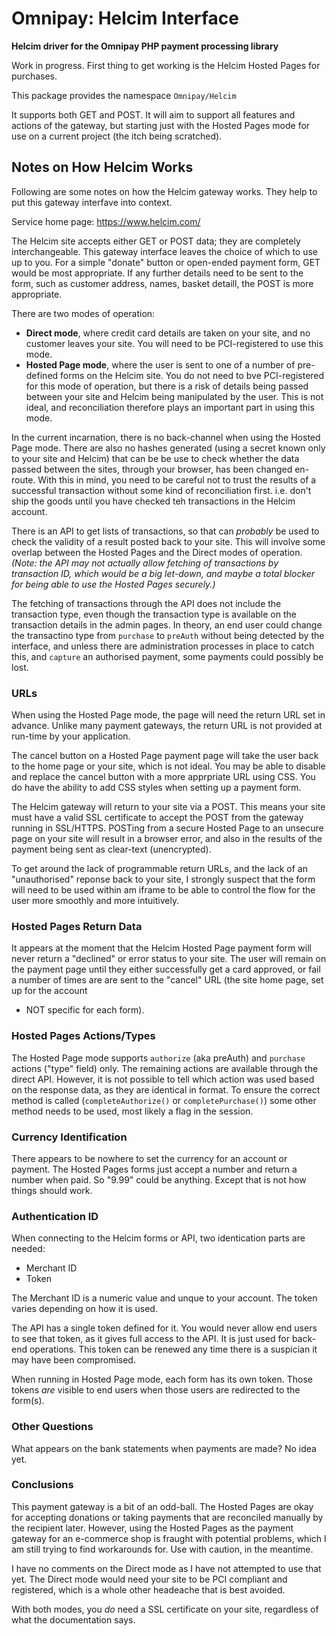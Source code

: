 # Omnipay: Helcim Interface

**Helcim driver for the Omnipay PHP payment processing library**

Work in progress. First thing to get working is the Helcim Hosted Pages for purchases.

This package provides the namespace `Omnipay/Helcim`

It supports both GET and POST. It will aim to support all features and actions of the gateway,
but starting just with the Hosted Pages mode for use on a current project (the itch being scratched).

## Notes on How Helcim Works

Following are some notes on how the Helcim gateway works. They help to put this gateway interfave into context.

Service home page: https://www.helcim.com/

The Helcim site accepts either GET or POST data; they are completely interchangeable.
This gateway interface leaves the choice of which to use up to you. For a simple "donate" button or
open-ended payment form, GET would be most appropriate. If any further details need to be sent to
the form, such as customer address, names, basket detaill, the POST is more appropriate.

There are two modes of operation:

* **Direct mode**, where credit card details are taken on your site, and no customer leaves your site.
  You will need to be PCI-registered to use this mode.
* **Hosted Page mode**, where the user is sent to one of a number of pre-defined forms on the Helcim site.
  You do not need to bve PCI-registered for this mode of operation, but there is a risk of details
  being passed between your site and Helcim being manipulated by the user.
  This is not ideal, and reconciliation therefore plays an important part in using this mode.

In the current incarnation, there is no back-channel when using the Hosted Page mode. There are also
no hashes generated (using a secret known only to your site and Helcim) that can be be use to check
whether the data passed between the sites, through your browser, has been changed en-route.
With this in mind, you need to be careful not to trust the results of a successful transaction without
some kind of reconciliation first. i.e. don't ship the goods until you have checked teh transactions
in the Helcim account.

There is an API to get lists of transactions, so that can *probably* be used to check the validity of
a result posted back to your site. This will involve some overlap between the Hosted Pages and the Direct
modes of operation. *(Note: the API may not actually allow fetching of transactions by transaction ID, which
would be a big let-down, and maybe a total blocker for being able to use the Hosted Pages securely.)*

The fetching of transactions through the API does not include the transaction type, even though the
transaction type is available on the transaction details in the admin pages. In theory, an end user could
change the transactino type from `purchase` to `preAuth` without being detected by the interface,
and unless there are administration processes in place to catch this, and `capture` an authorised payment,
some payments could possibly be lost.

### URLs

When using the Hosted Page mode, the page will need the return URL set in advance. 
Unlike many payment gateways, the return URL is not provided at run-time by your application.

The cancel button on a Hosted Page payment page will take the user back to the home page or your site,
which is not ideal. You may be able to disable and replace the cancel button with a more apprpriate
URL using CSS. You do have the ability to add CSS styles when setting up a payment form.

The Helcim gateway will return to your site via a POST. This means your site must have a valid SSL
certificate to accept the POST from the gateway running in SSL/HTTPS. POSTing from a secure Hosted Page
to an unsecure page on your site will result in a browser error, and also in the results of the payment
being sent as clear-text (unencrypted).

To get around the lack of programmable return URLs, and the lack of an "unauthorised" reponse back to
your site, I strongly suspect that the form will need to be used within am iframe to be able to control
the flow for the user more smoothly and more intuitively.

### Hosted Pages Return Data

It appears at the moment that the Helcim Hosted Page payment form will never return a "declined" or error
status to your site. The user will remain on the payment page until they either successfully get a card approved,
or fail a number of times are are sent to the "cancel" URL (the site home page, set up for the account
- NOT specific for each form).

### Hosted Pages Actions/Types

The Hosted Page mode supports `authorize` (aka preAuth) and `purchase` actions ("type" field) only.
The remaining actions are available through the direct API. However, it is not possible to tell which
action was used based on the response data, as they are identical in format. To ensure the correct
method is called (`completeAuthorize()` or `completePurchase()`) some other method needs to be used,
most likely a flag in the session.

### Currency Identification

There appears to be nowhere to set the currency for an account or payment. The Hosted Pages forms
just accept a number and return a number when paid. So "9.99" could be anything. Except that is not
how things should work.

### Authentication ID

When connecting to the Helcim forms or API, two identication parts are needed:

* Merchant ID
* Token

The Merchant ID is a numeric value and unque to your account. The token varies depending on how
it is used.

The API has a single token defined for it. You would never allow end users to see that token, as
it gives full access to the API. It is just used for back-end operations. This token can be renewed
any time there is a suspician it may have been compromised.

When running in Hosted Page mode, each form has its own token. Those tokens *are* visible to
end users when those users are redirected to the form(s).

### Other Questions

What appears on the bank statements when payments are made? No idea yet.

### Conclusions

This payment gateway is a bit of an odd-ball. The Hosted Pages are okay for accepting donations or
taking payments that are reconciled manually by the recipient later. However, using the
Hosted Pages as the payment gateway for an e-commerce shop is fraught with potential problems,
which I am still trying to find workarounds for. Use with caution, in the meantime.

I have no comments on the Direct mode as I have not attempted to use that yet. The Direct mode
would need your site to be PCI compliant and registered, which is a whole other headeache that
is best avoided.

With both modes, you *do* need a SSL certificate on your site, regardless of what the documentation
says.
